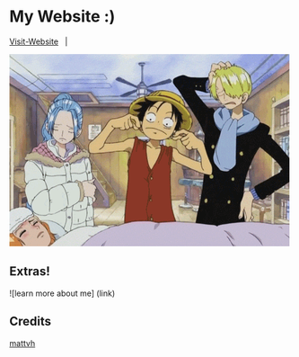 # My Website :)

[Visit-Website](https://bhavesh-koirala.github.io/) &nbsp; | &nbsp; 

![theme](Readme_intro/luffy.gif)

## Extras!

![learn more about me] (link)

## Credits

[mattvh](https://github.com/mattvh/jekyllthemes.git) &nbsp; &nbsp;

